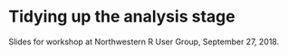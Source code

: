 # Tidying up the analysis stage

Slides for workshop at Northwestern R User Group, September 27, 2018. 
